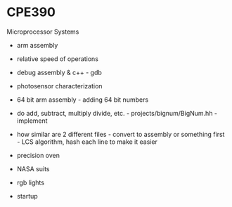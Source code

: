 # CPE390

Microprocessor Systems

- arm assembly
- relative speed of operations
- debug assembly & c++ - gdb

- photosensor characterization
- 64 bit arm assembly - adding 64 bit numbers
- do add, subtract, multiply divide, etc. - projects/bignum/BigNum.hh - implement
- how similar are 2 different files - convert to assembly or something first - LCS algorithm, hash each line to make it easier
- precision oven
- NASA suits
- rgb lights
- startup
